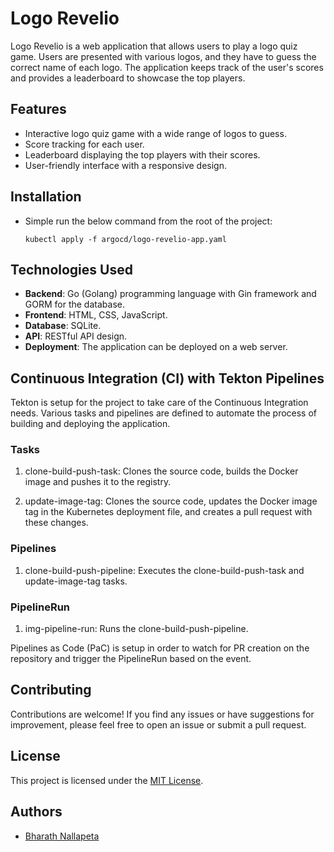 # Logo Revelio

Logo Revelio is a web application that allows users to play a logo quiz game. Users are presented with various logos, and they have to guess the correct name of each logo. The application keeps track of the user's scores and provides a leaderboard to showcase the top players.

## Features

- Interactive logo quiz game with a wide range of logos to guess.
- Score tracking for each user.
- Leaderboard displaying the top players with their scores.
- User-friendly interface with a responsive design.

## Installation
- Simple run the below command from the root of the project:
  ```
  kubectl apply -f argocd/logo-revelio-app.yaml
  ```

## Technologies Used

- **Backend**: Go (Golang) programming language with Gin framework and GORM for the database.
- **Frontend**: HTML, CSS, JavaScript.
- **Database**: SQLite.
- **API**: RESTful API design.
- **Deployment**: The application can be deployed on a web server.

## Continuous Integration (CI) with Tekton Pipelines

Tekton is setup for the project to take care of the Continuous Integration needs. Various tasks and pipelines are defined to automate the process of building and deploying the application.

### Tasks
1. clone-build-push-task: Clones the source code, builds the Docker image and pushes it to the registry.

2. update-image-tag: Clones the source code, updates the Docker image tag in the Kubernetes deployment file, and creates a pull request with these changes.

### Pipelines
1. clone-build-push-pipeline: Executes the clone-build-push-task and update-image-tag tasks.

### PipelineRun
1. img-pipeline-run: Runs the clone-build-push-pipeline.


Pipelines as Code (PaC) is setup in order to watch for PR creation on the repository and trigger the PipelineRun based on the event.

## Contributing

Contributions are welcome! If you find any issues or have suggestions for improvement, please feel free to open an issue or submit a pull request.

## License

This project is licensed under the [MIT License](LICENSE).

## Authors

- [Bharath Nallapeta](https://github.com/bnallapeta)

